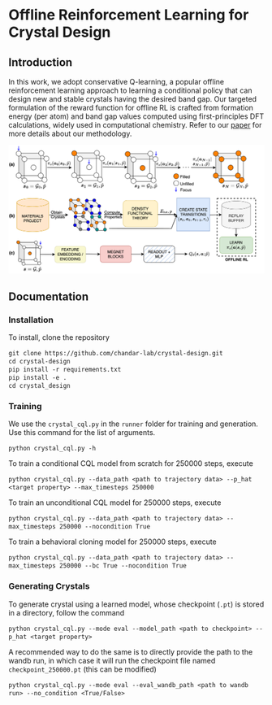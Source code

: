 # Offline Reinforcement Learning for Crystal Design

## Introduction

In this work, we adopt conservative Q-learning, a popular offline reinforcement learning approach to learning a conditional policy that can design new and stable crystals having the desired band gap. Our targeted formulation of the reward function for offline RL is crafted from formation energy (per atom) and band gap values computed using first-principles DFT calculations, widely used in computational chemistry. Refer to our [paper](https://openreview.net/forum?id=VbjD8w2ctG) for more details about our methodology.


![alt text](images/workflow.png)

## Documentation
### Installation
To install, clone the repository  
```
git clone https://github.com/chandar-lab/crystal-design.git
cd crystal-design
pip install -r requirements.txt
pip install -e .
cd crystal_design
```

### Training 
We use the `crystal_cql.py` in the `runner` folder for training and generation. Use this command for the list of arguments. 
```
python crystal_cql.py -h
```
To train a conditional CQL model from scratch for 250000 steps, execute
```
python crystal_cql.py --data_path <path to trajectory data> --p_hat <target property> --max_timesteps 250000
```
To train an unconditional CQL model for 250000 steps, execute

```
python crystal_cql.py --data_path <path to trajectory data> --max_timesteps 250000 --nocondition True
```

To train a behavioral cloning model for 250000 steps, execute
```
python crystal_cql.py --data_path <path to trajectory data> --max_timesteps 250000 --bc True --nocondition True
```
### Generating Crystals

To generate crystal using a learned model, whose checkpoint (`.pt`) is stored in a directory, follow the command
```
python crystal_cql.py --mode eval --model_path <path to checkpoint> --p_hat <target property>
```

A recommended way to do the same is to directly provide the path to the wandb run, in which case it will run the checkpoint file named `checkpoint_250000.pt` (this can be modified)
```
python crystal_cql.py --mode eval --eval_wandb_path <path to wandb run> --no_condition <True/False>
```
